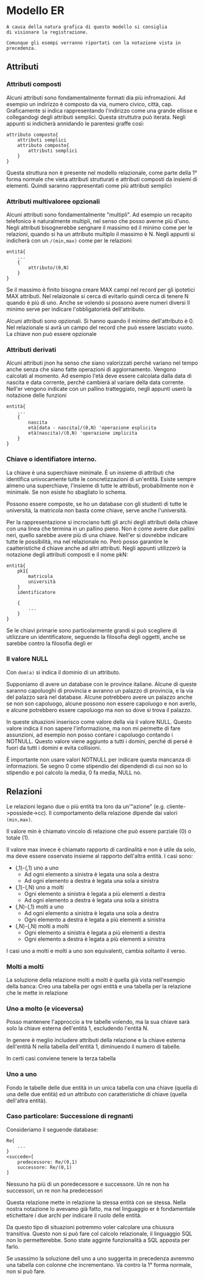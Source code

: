 # Modello ER

```
A causa della natura grafica di questo modello si consiglia
di visionare la registrazione.

Comunque gli esempi verranno riportati con la notazione vista in precedenza.
```

## Attributi

### Attributi composti

Alcuni attributi sono fondamentalmente formati dia più infromazioni. Ad esempio un indirizzo è composto da via, numero civico, città, cap. Graficamente si indica rappresentando l'indirizzo come una grande ellisse e collegandogi degli attributi semplici. Questa struttutra può iterata.
Negli appunti si indicherà annidando le parentesi graffe così:
```
attributo composto{
    attributi semplici
    attributo composto{
        attributi semplici
    }
}
```

Questa struttura non è presente nel modello relazionale, come parte della 1° forma normale che vieta  attributi strutturati e attributi composti da insiemi di elementi. Quindi saranno rappresentati come più attributi semplici


### Attributi multivaloree opzionali

Alcuni attributi sono fondamentalmente "multipli". Ad esempio un recapito telefonico è naturalmente multipli, nel senso che posso averne più d'uno.
Negli attributi bisognerebbe sengnare il massimo ed il minimo come per le relazioni, quando si ha un attributo multiplo il massimo è N.
Negli appunti si indicherà con un `/(min,max)` come per le relazioni:
```
entità{
    ...
    {
        attributo/(0,N)
    }
}
```

Se il massimo è finito bisogna creare MAX campi nel record per gli ipotetici MAX attributi. Nel relaizonale si cerca di evitarlo quindi cerca di tenere N quando è più di uno. Anche se volendo si possono avere numeri diversi 
Il minimo serve per indicare l'obbligatorietà dell'attributo.

Alcuni attributi sono opzionali. Si hanno quando il minimo dell'attributo è 0. Nel relazionale si avrà un campo del record che può essere lasciato vuoto.
La chiave non può essere opzionale

### Attributi derivati

Alcuni attributi jnon ha senso che siano valorizzati perché variano nel tempo anche senza che siano fatte operazioni di aggiornamento. Vengono calcolati al momento.
Ad esempio l'età deve essere calcolata dalla data di nascita e data corrente, perché cambierà al variare della data corrente.
Nell'er vengono indicate con un pallino tratteggiato, negli appunti userò la notazione delle funzioni
```
entità{
    ...
    {
        nascita
        età[data - nascita]/(0,N) 'operazione esplicita
        età(nascita)/(0,N) 'operazione implicita
    }
}
```

### Chiave o identifiatore interno.

La chiave è una superchiave minimale. È un insieme di attributi che identifica univocamente tutte le concretizzazioni di un'entità.
Esiste sempre almeno una superchiave, l'insieme di tutte le attributi, probabilmente non è minimale. Se non esiste ho sbagliato lo schema.

Possono essere composte, se ho un database con gli studenti di tutte le università, la matricola non basta come chiave, serve anche l'università.

Per la rappresentazione si incrociano tutti gli archi degli attributi della chiave con una linea che termina in un pallino pieno. Non è come avere due pallini neri, quello sarebbe avere più di una chiave.
Nell'er si dovrebbe indicare tutte le possibilità, ma nel relazionale no. Però posso garantire le caatteristiche d chiave anche ad altri attributi.
Negli appunti utilizzerò la notazione degli attributi composti e il nome pkN:
```
entità{
    pk1{
        matricola
        università
    }
    identificatore

    {
        ...
    }
}
```

Se le chiavi primarie sono particolarmente grandi si può scegliere di utilizzare un identificatore, seguendo la filosofia degli oggetti, anche se sarebbe contro la filosofia degli er

### Il valore NULL

Con `dom(a)` si indica il dominio di un attributo.

Supponiamo di avere un database con le province italiane. Alcune di queste saranno capoluoghi di provincia e avranno un palazzo di provincia, e la via del palazzo sarà nel database. Alcune potrebbero avere un palazzo anche se non son capoluogo, alcune possono non essere capoluogo e non averlo, e alcune potrebbero essere capoluogo ma non so dove si trova il palazzo.

In queste situazioni inserisco come valore della via il valore NULL. Questo valore indica il non sapere l'informazione, ma non mi permette di fare assunzioni, ad esempio non posso contare i capoluogo contando i NOTNULL.
Questo valore viene aggiunto a tutti i domini, perché di persé è fuori da tutti i domini e evita collisioni.

È importante non usare valori NOTNULL per indicare questa mancanza di informazioni. Se segno 0 come stipendio dei dipendendi di cui non so lo stipendio e poi calcolo la media, 0 fa media, NULL no.

## Relazioni

Le relazioni legano due o più entità tra loro da un'"azione" (e.g. cliente->possiede->cc). Il comportamento della relazione dipende dai valori `(min,max)`.

Il valore min è chiamato vincolo di relazione che può essere parziale (0) o totale (1).

Il valore max invece è chiamato rapporto di cardinalità e non è utile da solo, ma deve essere osservato insieme al rapporto dell'altra entità. I casi sono:
* (,1)-(,1) uno a uno
  * Ad ogni elemento a sinistra è legata una sola a destra
  * Ad ogni elemento a destra è legata una sola a sinistra
* (,1)-(,N) uno a molti
  * Ogni elemento a sinistra è legata a più elementi a destra
  * Ad ogni elemento a destra è legata una sola a sinistra
* (,N)-(,1) molti a uno
  * Ad ogni elemento a sinistra è legata una sola a destra
  * Ogni elemento a destra è legata a più elementi a sinistra
* (,N)-(,N) molti a molti
  * Ogni elemento a sinistra è legata a più elementi a destra
  * Ogni elemento a destra è legata a più elementi a sinistra

I casi uno a molti e molti a uno son equivalenti, cambia soltanto il verso.

### Molti a molti

La soluzione della relazione molti a molti è quella già vista nell'esempio della banca: Creo una tabella per ogni entità e una tabella per la relazione che le mette in relazione

### Uno a molto (e viceversa)

Posso mantenere l'approccio a tre tabelle volendo, ma la sua chiave sarà solo la chiave esterna dell'entità 1, escludendo l'entità N.

In genere è meglio includere attributi della relazione e la chiave esterna dell'entità N nella tabella dell'entità 1, diminuendo il numero di tabelle.

In certi casi conviene tenere la terza tabella

### Uno a uno

Fondo le tabelle delle due entità in un unica tabella con una chiave (quella di una delle due entità) ed un attributo con caratteristiche di chiave (quella dell'altra entità).

### Caso particolare: Successione di regnanti

Consideriamo il seguende database:
```
Re{
    ...
}
<succede>[
    predecessore: Re/(0,1)
    successore: Re/(0,1)
]
```

Nessuno ha più di un poredecessore e successore. Un re non ha successori, un re non ha predecessori

Questa relazione mette in relazione la stessa entità con se stessa. Nella nostra notazione lo avevamo già fatto, ma nel linguaggio er è fondamentale etichettare i due archi per indicare il ruolo delle entità.

Da questo tipo di situazioni potremmo voler calcolare una chiusura transitiva. Questo non si può fare col calcolo relazionale, il linguaggio SQL non lo permetterebbe. Sono state agginte funzionalità a SQL apposta per farlo.

Se usassimo la soluzione dell uno a uno suggerita in precedenza avremmo una tabella con colonne che incrementano. Va contro la 1° forma normale, non si può fare.